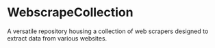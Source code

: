 # WebscrapeCollection
 A versatile repository housing a collection of web scrapers designed to extract data from various websites.
